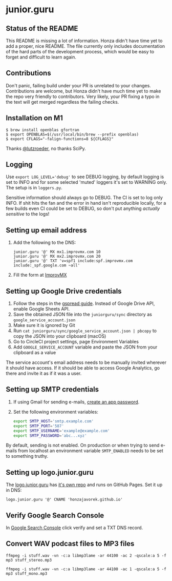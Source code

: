 # junior.guru

## Status of the README

This README is missing a lot of information. Honza didn't have time yet to add a proper, nice README. The file currently only includes documentation of the hard parts of the development process, which would be easy to forget and difficult to learn again.

## Contributions

Don't panic, failing build under your PR is unrelated to your changes. Contributions are welcome, but Honza didn't have much time yet to make the repo very friendly to contributors. Very likely, your PR fixing a typo in the text will get merged regardless the failing checks.

## Installation on M1

```
$ brew install openblas gfortran
$ export OPENBLAS=$(/usr/local/bin/brew --prefix openblas)
$ export CFLAGS="-falign-functions=8 ${CFLAGS}"
```

Thanks [@lutzroeder](https://github.com/scipy/scipy/issues/13409#issuecomment-774640468), no thanks SciPy.

## Logging

Use `export LOG_LEVEL='debug'` to see DEBUG logging, by default logging is set to INFO and for some selected 'muted' loggers it's set to WARNING only. The setup is in `loggers.py`.

Sensitive information should always go to DEBUG. The CI is set to log only INFO. If shit hits the fan and the error in hand isn't reproducible locally, for a few builds even CI could be set to DEBUG, so don't put anything _actually sensitive_ to the logs!

## Setting up email address

1.  Add the following to the DNS:

    ```
    junior.guru '@' MX mx1.improvmx.com 10
    junior.guru '@' MX mx2.improvmx.com 20
    junior.guru '@' TXT 'v=spf1 include:spf.improvmx.com include:_spf.google.com ~all'
    ```
1.  Fill the form at [ImprovMX](https://improvmx.com/)

## Setting up Google Drive credentials

1.  Follow the steps in the [gspread guide](https://gspread.readthedocs.io/en/latest/oauth2.html). Instead of Google Drive API, enable Google Sheets API.
1.  Save the obtained JSON file into the `juniorguru/sync` directory as `google_service_account.json`
1.  Make sure it is ignored by Git
1.  Run `cat juniorguru/sync/google_service_account.json | pbcopy` to copy the JSON into your clipboard (macOS)
1.  Go to CircleCI project settings, page Environment Variables
1.  Add `GOOGLE_SERVICE_ACCOUNT` variable and paste the JSON from your clipboard as a value

The service account's email address needs to be manually invited wherever it should have access. If it should be able to access Google Analytics, go there and invite it as if it was a user.

## Setting up SMTP credentials

1.  If using Gmail for sending e-mails, [create an app password](https://security.google.com/settings/security/apppasswords).
1.  Set the following environment variables:

    ```bash
    export SMTP_HOST='smtp.example.com'
    export SMTP_PORT='587'
    export SMTP_USERNAME='example@example.com'
    export SMTP_PASSWORD='abc...xyz'
    ```

By default, sending is not enabled. On production or when trying to send e-mails from localhost an environment variable `SMTP_ENABLED` needs to be set to something truthy.

## Setting up logo.junior.guru

The [logo.junior.guru](https://logo.junior.guru/) has [it's own repo](https://github.com/honzajavorek/logo.junior.guru/) and runs on GitHub Pages. Set it up in DNS:

```
logo.junior.guru '@' CNAME 'honzajavorek.github.io'
```

## Verify Google Search Console

In [Google Search Console](https://support.google.com/webmasters/answer/9008080?hl=en) click verify and set a TXT DNS record.

## Convert WAV podcast files to MP3 files

```
ffmpeg -i stuff.wav -vn -c:a libmp3lame -ar 44100 -ac 2 -qscale:a 5 -f mp3 stuff_stereo.mp3
```

```
ffmpeg -i stuff.wav -vn -c:a libmp3lame -ar 44100 -ac 1 -qscale:a 5 -f mp3 stuff_mono.mp3
```
